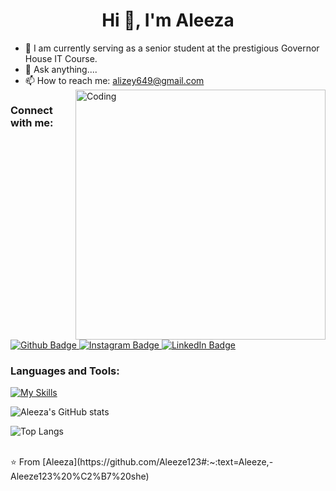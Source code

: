  <h1 align="center">Hi 👋, I'm Aleeza</h1>

 
- 🔭 I am currently serving as a senior student at the prestigious Governor House IT Course.
- 💬 Ask anything....
- 📫 How to reach me: alizey649@gmail.com
  <img align="right" alt="Coding" width="400" src="https://www.shutterstock.com/image-vector/illustration-kid-girl-happy-learn-something-1019429095">
### Connect with me:
<div id="badges">
  <a href="https://github.com/Aleeze123#:~:text=Aleeze,-Aleeze123%20%C2%B7%20she">
    <img src="https://img.shields.io/badge/Github-orange?style=for-the-badge&logo=Github&logoColor=white" alt="Github Badge"/>
  </a>
   <a href="https://www.instagram.com/aleeze__1710/#">
    <img src="https://img.shields.io/badge/Instagram-purple?style=for-the-badge&logo=instagram&logoColor=white" alt="Instagram Badge"/>
  </a>
   <a href="https://www.linkedin.com/in/aleeza-a-i68735305/#:~:text=www.linkedin.com/in/aleeza%2Da%2Di68735305">
    <img src="https://img.shields.io/badge/LinkedIn-blue?style=for-the-badge&logo=linkedIn&logoColor=white" alt="LinkedIn Badge"/>
  </a>
</div>

### Languages and Tools:
[![My Skills](https://skillicons.dev/icons?i=typescript,javascript,github,instagram,vscode,npm,twitter,linkedIn,discord=5)](https://skillicons.dev)

![Aleeza's GitHub stats](https://github-readme-stats.vercel.app/api?username=Aleeze123&show_icons=true&theme=dark)

![Top Langs](https://github-readme-stats.vercel.app/api/top-langs/?username=Aleeze123&theme=dark)


<br>
⭐️ From [Aleeza](https://github.com/Aleeze123#:~:text=Aleeze,-Aleeze123%20%C2%B7%20she)
